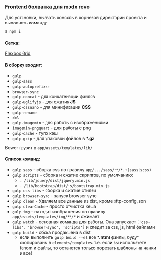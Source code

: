 ### Frontend болванка для modx revo
Для установки, вызвать консоль в корневой директории проекта и выполнить команду 
```sh
$ npm i
```
#### Сетка:
[Flexbox Grid]

#### В сборку входит:
 - `gulp`
 - `gulp-sass`
 - `gulp-autoprefixer`
 - `browser-sync`
 - `gulp-concat` - для конкатенации файлов
 - `gulp-uglifyjs` - для сжатия **JS**
 - `gulp-cssnano` - для минификации **CSS**
 - `gulp-rename`
 - `del`
 - `gulp-imagemin` - для работы с изображениями 
 - `imagemin-pngquant` - для работы с png
 - `gulp-cache` - тупо кэш
 - `gulp-gzip` - для упаковки файлов в **\*.gz**

Bower грузит в `app/assets/templates/lib/`

#### Список команд:
 - `gulp sass` - сборка сss по правилу `app/.../sass/**/*.+(sass|scss)`
 - `gulp scripts` - сборка и сжатие скриптов, по умолчанию:
    - `../lib/jquery/dist/jquery.min.js`
    - `../lib/bootstrap/dist/js/bootstrap.min.js`
 - `gulp css-libs` - сборка и сжатие стилей
 - `gulp browser-sync` - запуск browser sync
 - `gulp clean` - Удаляем все данные из dist, кроме sftp-config.json
 - `gulp clearCache` - просто отчистка кеша
 - `gulp img` - находит изображения по правилу `app/assets/templates/img/**/*` и сжимает
 - `gulp watch` - основная команда для работы. Она запускает `['css-libs', 'browser-sync', 'scripts']` и следит за css, js, html файлами
 - `gulp build` - сбока продакшена в dist
	- если выполнить `gulp build --el` все **\*.html** файлы, будут скопированы в `elements/templates`. т.е. если вы используете fenom и файлы, то останется только порезать шаблоны на чанки и все!

[Flexbox Grid]: <http://flexboxgrid.com/>

